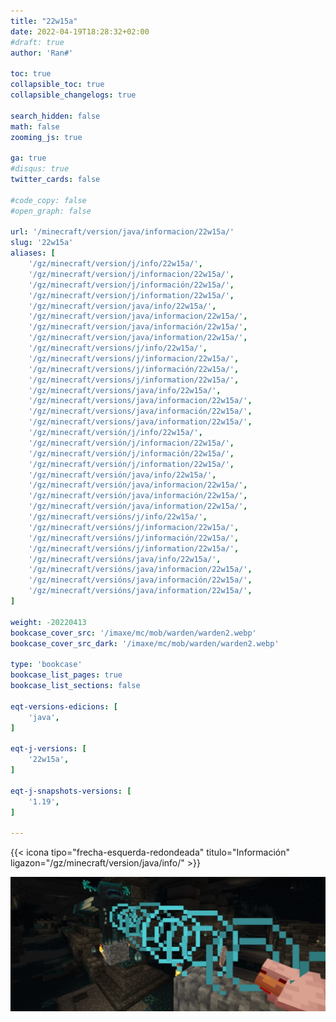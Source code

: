```yaml
---
title: "22w15a"
date: 2022-04-19T18:28:32+02:00
#draft: true
author: 'Ran#'

toc: true
collapsible_toc: true
collapsible_changelogs: true

search_hidden: false
math: false
zooming_js: true

ga: true
#disqus: true
twitter_cards: false

#code_copy: false
#open_graph: false

url: '/minecraft/version/java/informacion/22w15a/'
slug: '22w15a'
aliases: [
    '/gz/minecraft/version/j/info/22w15a/',
    '/gz/minecraft/version/j/informacion/22w15a/',
    '/gz/minecraft/version/j/información/22w15a/',
    '/gz/minecraft/version/j/information/22w15a/',
    '/gz/minecraft/version/java/info/22w15a/',
    '/gz/minecraft/version/java/informacion/22w15a/',
    '/gz/minecraft/version/java/información/22w15a/',
    '/gz/minecraft/version/java/information/22w15a/',
    '/gz/minecraft/versions/j/info/22w15a/',
    '/gz/minecraft/versions/j/informacion/22w15a/',
    '/gz/minecraft/versions/j/información/22w15a/',
    '/gz/minecraft/versions/j/information/22w15a/',
    '/gz/minecraft/versions/java/info/22w15a/',
    '/gz/minecraft/versions/java/informacion/22w15a/',
    '/gz/minecraft/versions/java/información/22w15a/',
    '/gz/minecraft/versions/java/information/22w15a/',
    '/gz/minecraft/versión/j/info/22w15a/',
    '/gz/minecraft/versión/j/informacion/22w15a/',
    '/gz/minecraft/versión/j/información/22w15a/',
    '/gz/minecraft/versión/j/information/22w15a/',
    '/gz/minecraft/versión/java/info/22w15a/',
    '/gz/minecraft/versión/java/informacion/22w15a/',
    '/gz/minecraft/versión/java/información/22w15a/',
    '/gz/minecraft/versión/java/information/22w15a/',
    '/gz/minecraft/versións/j/info/22w15a/',
    '/gz/minecraft/versións/j/informacion/22w15a/',
    '/gz/minecraft/versións/j/información/22w15a/',
    '/gz/minecraft/versións/j/information/22w15a/',
    '/gz/minecraft/versións/java/info/22w15a/',
    '/gz/minecraft/versións/java/informacion/22w15a/',
    '/gz/minecraft/versións/java/información/22w15a/',
    '/gz/minecraft/versións/java/information/22w15a/',
]

weight: -20220413
bookcase_cover_src: '/imaxe/mc/mob/warden/warden2.webp'
bookcase_cover_src_dark: '/imaxe/mc/mob/warden/warden2.webp'

type: 'bookcase'
bookcase_list_pages: true
bookcase_list_sections: false

eqt-versions-edicions: [
    'java',
]

eqt-j-versions: [
    '22w15a',
]

eqt-j-snapshots-versions: [
    '1.19',
]

---
```


{{< icona tipo="frecha-esquerda-redondeada" titulo="Información" ligazon="/gz/minecraft/version/java/info/" >}}

<img title="22w15a" alt="22w15a" src="/imaxe/mc/mob/warden/warden2.webp">
